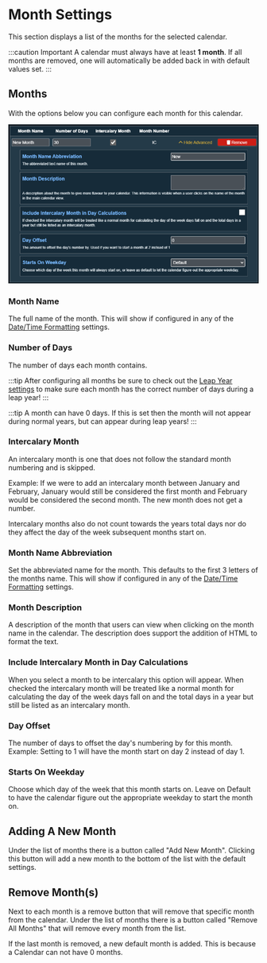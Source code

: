 # Month Settings

This section displays a list of the months for the selected calendar.

:::caution Important
A calendar must always have at least **1 month**. If all months are removed, one will automatically be added back in with default values set.
:::

## Months

With the options below you can configure each month for this calendar.

![](../images/month-options.png)

### Month Name

The full name of the month. This will show if configured in any of the [Date/Time Formatting](display-options#datetime-formatting) settings.

### Number of Days

The number of days each month contains. 

:::tip
After configuring all months be sure to check out the [Leap Year settings](leap-year-settings) to make sure each month has the correct number of days during a leap year!
:::

:::tip
A month can have 0 days. If this is set then the month will not appear during normal years, but can appear during leap years!
:::

### Intercalary Month

An intercalary month is one that does not follow the standard month numbering and is skipped.

Example: If we were to add an intercalary month between January and February, January would still be considered the first month and February would be considered the second month. The new month does not get a number.

Intercalary months also do not count towards the years total days nor do they affect the day of the week subsequent months start on.

### Month Name Abbreviation

Set the abbreviated name for the month. This defaults to the first 3 letters of the months name. This will show if configured in any of the [Date/Time Formatting](display-options#datetime-formatting) settings.

### Month Description

A description of the month that users can view when clicking on the month name in the calendar. The description does support the addition of HTML to format the text.

### Include Intercalary Month in Day Calculations

When you select a month to be intercalary this option will appear. When checked the intercalary month will be treated like a normal month for calculating the day of the week days fall on and the total days in a year but still be listed as an intercalary month.

### Day Offset

The number of days to offset the day's numbering by for this month. Example: Setting to 1 will have the month start on day 2 instead of day 1.

### Starts On Weekday

Choose which day of the week that this month starts on. Leave on Default to have the calendar figure out the appropriate weekday to start the month on.

## Adding A New Month

Under the list of months there is a button called "Add New Month". Clicking this button will add a new month to the bottom of the list with the default settings.

## Remove Month(s)

Next to each month is a remove button that will remove that specific month from the calendar. Under the list of months there is a button called "Remove All Months" that will remove every month from the list.

If the last month is removed, a new default month is added. This is because a Calendar can not have 0 months.
